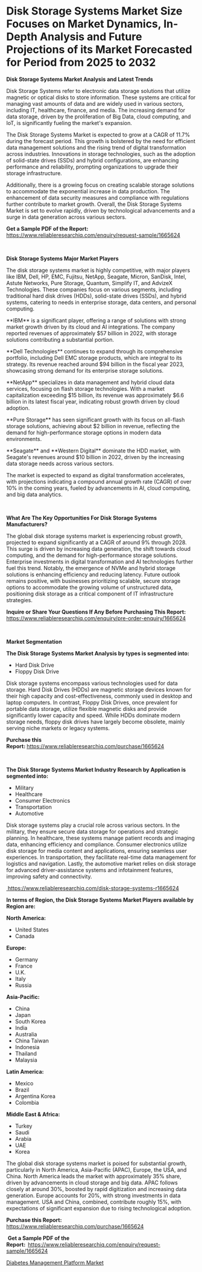 <p><h1>Disk Storage Systems Market Size Focuses on Market Dynamics, In-Depth Analysis and Future Projections of its Market Forecasted for Period from 2025 to 2032</h1></p><p><strong>Disk Storage Systems Market Analysis and Latest Trends</strong></p>
<p><p>Disk Storage Systems refer to electronic data storage solutions that utilize magnetic or optical disks to store information. These systems are critical for managing vast amounts of data and are widely used in various sectors, including IT, healthcare, finance, and media. The increasing demand for data storage, driven by the proliferation of Big Data, cloud computing, and IoT, is significantly fueling the market's expansion.</p><p>The Disk Storage Systems Market is expected to grow at a CAGR of 11.7% during the forecast period. This growth is bolstered by the need for efficient data management solutions and the rising trend of digital transformation across industries. Innovations in storage technologies, such as the adoption of solid-state drives (SSDs) and hybrid configurations, are enhancing performance and reliability, prompting organizations to upgrade their storage infrastructure.</p><p>Additionally, there is a growing focus on creating scalable storage solutions to accommodate the exponential increase in data production. The enhancement of data security measures and compliance with regulations further contribute to market growth. Overall, the Disk Storage Systems Market is set to evolve rapidly, driven by technological advancements and a surge in data generation across various sectors.</p></p>
<p><strong>Get a Sample PDF of the Report:&nbsp;</strong> <a href="https://www.reliableresearchiq.com/enquiry/request-sample/1665624?utm_campaign=2293&utm_medium=2&utm_source=Github&utm_content=ia&utm_term=09032025&utm_id=disk-storage-systems">https://www.reliableresearchiq.com/enquiry/request-sample/1665624</a></p>
<p>&nbsp;</p>
<p><strong>Disk Storage Systems Major Market Players</strong></p>
<p><p>The disk storage systems market is highly competitive, with major players like IBM, Dell, HP, EMC, Fujitsu, NetApp, Seagate, Micron, SanDisk, Intel, Astute Networks, Pure Storage, Quantum, Simplify IT, and AdvizeX Technologies. These companies focus on various segments, including traditional hard disk drives (HDDs), solid-state drives (SSDs), and hybrid systems, catering to needs in enterprise storage, data centers, and personal computing.</p><p>**IBM** is a significant player, offering a range of solutions with strong market growth driven by its cloud and AI integrations. The company reported revenues of approximately $57 billion in 2022, with storage solutions contributing a substantial portion.</p><p>**Dell Technologies** continues to expand through its comprehensive portfolio, including Dell EMC storage products, which are integral to its strategy. Its revenue reached around $94 billion in the fiscal year 2023, showcasing strong demand for its enterprise storage solutions.</p><p>**NetApp** specializes in data management and hybrid cloud data services, focusing on flash storage technologies. With a market capitalization exceeding $15 billion, its revenue was approximately $6.6 billion in its latest fiscal year, indicating robust growth driven by cloud adoption.</p><p>**Pure Storage** has seen significant growth with its focus on all-flash storage solutions, achieving about $2 billion in revenue, reflecting the demand for high-performance storage options in modern data environments.</p><p>**Seagate** and **Western Digital** dominate the HDD market, with Seagate's revenues around $10 billion in 2022, driven by the increasing data storage needs across various sectors.</p><p>The market is expected to expand as digital transformation accelerates, with projections indicating a compound annual growth rate (CAGR) of over 10% in the coming years, fueled by advancements in AI, cloud computing, and big data analytics.</p></p>
<p>&nbsp;</p>
<p><strong>What Are The Key Opportunities For Disk Storage Systems Manufacturers?</strong></p>
<p><p>The global disk storage systems market is experiencing robust growth, projected to expand significantly at a CAGR of around 9% through 2028. This surge is driven by increasing data generation, the shift towards cloud computing, and the demand for high-performance storage solutions. Enterprise investments in digital transformation and AI technologies further fuel this trend. Notably, the emergence of NVMe and hybrid storage solutions is enhancing efficiency and reducing latency. Future outlook remains positive, with businesses prioritizing scalable, secure storage options to accommodate the growing volume of unstructured data, positioning disk storage as a critical component of IT infrastructure strategies.</p></p>
<p><strong>Inquire or Share Your Questions If Any Before Purchasing This Report:</strong> <a href="https://www.reliableresearchiq.com/enquiry/pre-order-enquiry/1665624?utm_campaign=2293&utm_medium=2&utm_source=Github&utm_content=ia&utm_term=09032025&utm_id=disk-storage-systems">https://www.reliableresearchiq.com/enquiry/pre-order-enquiry/1665624</a></p>
<p>&nbsp;</p>
<p><strong>Market Segmentation</strong></p>
<p><strong>The Disk Storage Systems Market Analysis by types is segmented into:</strong></p>
<p><ul><li>Hard Disk Drive</li><li>Floppy Disk Drive</li></ul></p>
<p><p>Disk storage systems encompass various technologies used for data storage. Hard Disk Drives (HDDs) are magnetic storage devices known for their high capacity and cost-effectiveness, commonly used in desktop and laptop computers. In contrast, Floppy Disk Drives, once prevalent for portable data storage, utilize flexible magnetic disks and provide significantly lower capacity and speed. While HDDs dominate modern storage needs, floppy disk drives have largely become obsolete, mainly serving niche markets or legacy systems.</p></p>
<p><strong>Purchase this Report:&nbsp;</strong><a href="https://www.reliableresearchiq.com/purchase/1665624?utm_campaign=2293&utm_medium=2&utm_source=Github&utm_content=ia&utm_term=09032025&utm_id=disk-storage-systems">https://www.reliableresearchiq.com/purchase/1665624</a></p>
<p>&nbsp;</p>
<p><strong>The Disk Storage Systems Market Industry Research by Application is segmented into:</strong></p>
<p><ul><li>Military</li><li>Healthcare</li><li>Consumer Electronics</li><li>Transportation</li><li>Automotive</li></ul></p>
<p><p>Disk storage systems play a crucial role across various sectors. In the military, they ensure secure data storage for operations and strategic planning. In healthcare, these systems manage patient records and imaging data, enhancing efficiency and compliance. Consumer electronics utilize disk storage for media content and applications, ensuring seamless user experiences. In transportation, they facilitate real-time data management for logistics and navigation. Lastly, the automotive market relies on disk storage for advanced driver-assistance systems and infotainment features, improving safety and connectivity.</p></p>
<p><a href="https://www.reliableresearchiq.com/disk-storage-systems-r1665624?utm_campaign=2293&utm_medium=2&utm_source=Github&utm_content=ia&utm_term=09032025&utm_id=disk-storage-systems">&nbsp;https://www.reliableresearchiq.com/disk-storage-systems-r1665624</a></p>
<p><strong>In terms of Region, the Disk Storage Systems Market Players available by Region are:</strong></p>
<p>
    <p> <strong> North America: </strong>
        <ul>
            <li>United States</li>
            <li>Canada</li>
        </ul>
        </p> 
    <p> <strong> Europe: </strong>
        <ul>
            <li>Germany</li>
            <li>France</li>
            <li>U.K.</li>
            <li>Italy</li>
            <li>Russia</li>
        </ul>
        </p> 
    <p> <strong> Asia-Pacific: </strong>
        <ul>
            <li>China</li>
            <li>Japan</li>
            <li>South Korea</li>
            <li>India</li>
            <li>Australia</li>
            <li>China Taiwan</li>
            <li>Indonesia</li>
            <li>Thailand</li>
            <li>Malaysia</li>
        </ul>
        </p> 
    <p> <strong> Latin America: </strong>
        <ul>
            <li>Mexico</li>
            <li>Brazil</li>
            <li>Argentina Korea</li>
            <li>Colombia</li>
        </ul>
        </p> 
    <p> <strong> Middle East & Africa: </strong>
        <ul>
            <li>Turkey</li>
            <li>Saudi</li>
            <li>Arabia</li>
            <li>UAE</li>
            <li>Korea</li>
        </ul>
    </p>
    </p>
<p><p>The global disk storage systems market is poised for substantial growth, particularly in North America, Asia-Pacific (APAC), Europe, the USA, and China. North America leads the market with approximately 35% share, driven by advancements in cloud storage and big data. APAC follows closely at around 30%, boosted by rapid digitization and increasing data generation. Europe accounts for 20%, with strong investments in data management. USA and China, combined, contribute roughly 15%, with expectations of significant expansion due to rising technological adoption.</p></p>
<p><strong>Purchase this Report: </strong><a href="https://www.reliableresearchiq.com/purchase/1665624?utm_campaign=2293&utm_medium=2&utm_source=Github&utm_content=ia&utm_term=09032025&utm_id=disk-storage-systems">https://www.reliableresearchiq.com/purchase/1665624</a></p>
<p>&nbsp;<strong>Get a Sample PDF of the Report:&nbsp;&nbsp;</strong><a href="https://www.reliableresearchiq.com/enquiry/request-sample/1665624?utm_campaign=2293&utm_medium=2&utm_source=Github&utm_content=ia&utm_term=09032025&utm_id=disk-storage-systems">https://www.reliableresearchiq.com/enquiry/request-sample/1665624</a></p>
<p><strong></strong></p>
<p><p><a href="https://github.com/bensemilia864/Market-Research-Report-List-1/blob/main/diabetes-management-platform-market.md?utm_campaign=2293&utm_medium=2&utm_source=Github&utm_content=ia&utm_term=09032025&utm_id=disk-storage-systems">Diabetes Management Platform Market</a></p></p>